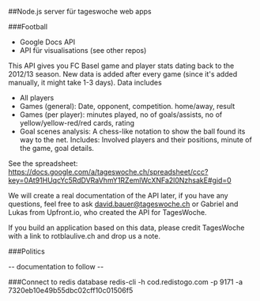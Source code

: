 ##Node.js server für tageswoche web apps

###Football

- Google Docs API
- API für visualisations (see other repos)

This API gives you FC Basel game and player stats dating back to the 2012/13 season. New data is added after every game (since it's added manually, it might take 1-3 days).
Data includes
- All players
- Games (general): Date, opponent, competition. home/away, result
- Games (per player): minutes played, no of goals/assists, no of yellow/yellow-red/red cards, rating
- Goal scenes analysis: A chess-like notation to show the ball found its way to the net. Includes: Involved players and their positions, minute of the game, goal details.

See the spreadsheet: https://docs.google.com/a/tageswoche.ch/spreadsheet/ccc?key=0At91HUqcYc5RdDVRaVhmY1RZemlWcXNFa2l0NzhsakE#gid=0

We will create a real documentation of the API later, if you have any questions, feel free to ask david.bauer@tageswoche.ch or Gabriel and Lukas from Upfront.io, who created the API for TagesWoche.

If you build an application based on this data, please credit TagesWoche with a link to rotblaulive.ch and drop us a note. 


###Politics

-- documentation to follow --

###Connect to redis database
redis-cli -h cod.redistogo.com -p 9171 -a 7320eb10e49b55dbc02cff10c01506f5
